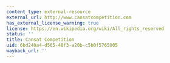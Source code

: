 ```yaml
---
content_type: external-resource
external_url: http://www.cansatcompetition.com
has_external_license_warning: true
license: https://en.wikipedia.org/wiki/All_rights_reserved
status: ''
title: Cansat Competition
uid: 6bd240a4-d565-48f3-a20b-c5b0f5765005
wayback_url: ''
---
```

